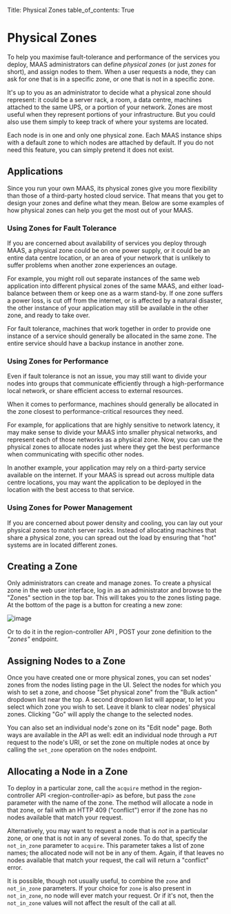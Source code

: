 Title: Physical Zones
table_of_contents: True

# Physical Zones

To help you maximise fault-tolerance and performance of the services you
deploy, MAAS administrators can define *physical zones* (or just *zones* for
short), and assign nodes to them. When a user requests a node, they can ask
for one that is in a specific zone, or one that is not in a specific zone.

It's up to you as an administrator to decide what a physical zone should
represent: it could be a server rack, a room, a data centre, machines attached
to the same UPS, or a portion of your network. Zones are most useful when they
represent portions of your infrastructure. But you could also use them simply
to keep track of where your systems are located.

Each node is in one and only one physical zone. Each MAAS instance ships with
a default zone to which nodes are attached by default. If you do not need this
feature, you can simply pretend it does not exist.

## Applications

Since you run your own MAAS, its physical zones give you more flexibility than
those of a third-party hosted cloud service. That means that you get to design
your zones and define what they mean. Below are some examples of how physical
zones can help you get the most out of your MAAS.

### Using Zones for Fault Tolerance

If you are concerned about availability of services you deploy through MAAS, a
physical zone could be on one power supply, or it could be an entire data
centre location, or an area of your network that is unlikely to suffer
problems when another zone experiences an outage.

For example, you might roll out separate instances of the same web application
into different physical zones of the same MAAS, and either load-balance
between them or keep one as a warm stand-by. If one zone suffers a power loss,
is cut off from the internet, or is affected by a natural disaster, the other
instance of your application may still be available in the other zone, and
ready to take over.

For fault tolerance, machines that work together in order to provide one
instance of a service should generally be allocated in the same zone. The
entire service should have a backup instance in another zone.

### Using Zones for Performance

Even if fault tolerance is not an issue, you may still want to divide your
nodes into groups that communicate efficiently through a high-performance
local network, or share efficient access to external resources.

When it comes to performance, machines should generally be allocated in the
zone closest to performance-critical resources they need.

For example, for applications that are highly sensitive to network latency, it
may make sense to divide your MAAS into smaller physical networks, and
represent each of those networks as a physical zone. Now, you can use the
physical zones to allocate nodes just where they get the best performance when
communicating with specific other nodes.

In another example, your application may rely on a third-party service
available on the internet. If your MAAS is spread out across multiple data
centre locations, you may want the application to be deployed in the location
with the best access to that service.

### Using Zones for Power Management

If you are concerned about power density and cooling, you can lay out your
physical zones to match server racks. Instead of allocating machines that
share a physical zone, you can spread out the load by ensuring that "hot"
systems are in located different zones.

## Creating a Zone

Only administrators can create and manage zones. To create a physical zone in
the web user interface, log in as an administrator and browse to the "Zones"
section in the top bar. This will takes you to the zones listing page. At the
bottom of the page is a button for creating a new zone:

![image](../media/add-zone.*)

Or to do it in the region-controller API <region-controller-api>, POST
your zone definition to the *"zones"* endpoint.

## Assigning Nodes to a Zone

Once you have created one or more physical zones, you can set nodes' zones
from the nodes listing page in the UI. Select the nodes for which you wish to
set a zone, and choose "Set physical zone" from the "Bulk action" dropdown
list near the top. A second dropdown list will appear, to let you select which
zone you wish to set. Leave it blank to clear nodes' physical zones. Clicking
"Go" will apply the change to the selected nodes.

You can also set an individual node's zone on its "Edit node" page. Both ways
are available in the API as well: edit an individual node through a `PUT`
request to the node's URI, or set the zone on multiple nodes at once by
calling the `set_zone` operation on the `nodes` endpoint.

## Allocating a Node in a Zone

To deploy in a particular zone, call the `acquire` method in the
region-controller API &lt;region-controller-api&gt; as before, but pass the
`zone` parameter with the name of the zone. The method will allocate a node in
that zone, or fail with an HTTP 409 ("conflict") error if the zone has no
nodes available that match your request.

Alternatively, you may want to request a node that is *not* in a particular
zone, or one that is not in any of several zones. To do that, specify the
`not_in_zone` parameter to `acquire`. This parameter takes a list of zone
names; the allocated node will not be in any of them. Again, if that leaves no
nodes available that match your request, the call will return a "conflict"
error.

It is possible, though not usually useful, to combine the `zone` and
`not_in_zone` parameters. If your choice for `zone` is also present in
`not_in_zone`, no node will ever match your request. Or if it's not, then the
`not_in_zone` values will not affect the result of the call at all.
